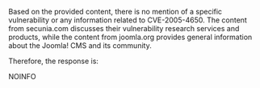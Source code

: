 Based on the provided content, there is no mention of a specific vulnerability or any information related to CVE-2005-4650. The content from secunia.com discusses their vulnerability research services and products, while the content from joomla.org provides general information about the Joomla! CMS and its community.

Therefore, the response is:

NOINFO